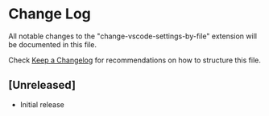 # Change Log

All notable changes to the "change-vscode-settings-by-file" extension will be documented in this file.

Check [Keep a Changelog](http://keepachangelog.com/) for recommendations on how to structure this file.

## [Unreleased]

- Initial release